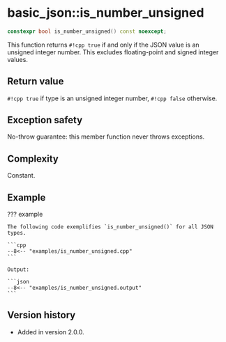 # basic_json::is_number_unsigned

```cpp
constexpr bool is_number_unsigned() const noexcept;
```

This function returns `#!cpp true` if and only if the JSON value is an unsigned integer number. This excludes
floating-point and signed integer values.
    
## Return value

`#!cpp true` if type is an unsigned integer number, `#!cpp false` otherwise.

## Exception safety

No-throw guarantee: this member function never throws exceptions.

## Complexity

Constant.

## Example

??? example

    The following code exemplifies `is_number_unsigned()` for all JSON types.
    
    ```cpp
    --8<-- "examples/is_number_unsigned.cpp"
    ```
    
    Output:
    
    ```json
    --8<-- "examples/is_number_unsigned.output"
    ```

## Version history

- Added in version 2.0.0.
